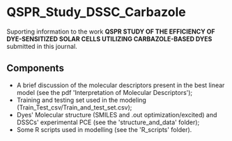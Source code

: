 # QSPR_Study_DSSC_Carbazole
Suporting information to the work **QSPR STUDY OF THE EFFICIENCY OF DYE-SENSITIZED SOLAR CELLS UTILIZING CARBAZOLE-BASED DYES** submitted in this journal.

## Components
- A brief discussion of the molecular descriptors present in the best linear model (see the pdf 'Interpretation of Molecular Descriptors');
- Training and testing set used in the modeling (Train_Test_csv/Train_and_test_set.csv);
- Dyes' Molecular structure (SMILES and .out optimization/excited) and DSSCs' experimental PCE (see the 'structure_and_data' folder);
- Some R scripts used in modelling (see the 'R_scripts' folder).
